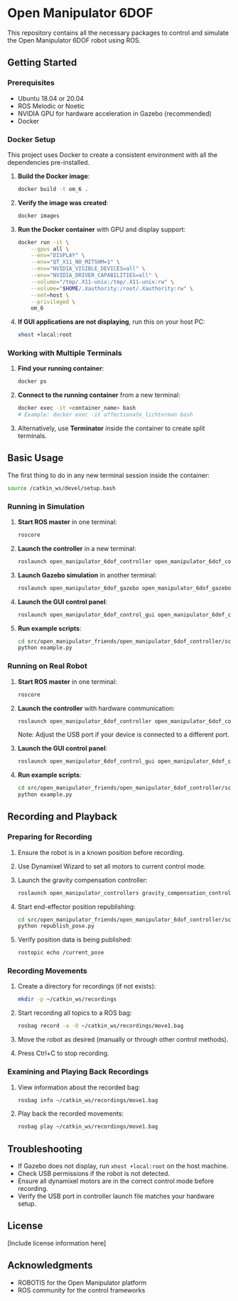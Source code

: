 # Open Manipulator 6DOF

This repository contains all the necessary packages to control and simulate the Open Manipulator 6DOF robot using ROS.

## Getting Started

### Prerequisites

- Ubuntu 18.04 or 20.04
- ROS Melodic or Noetic
- NVIDIA GPU for hardware acceleration in Gazebo (recommended)
- Docker

### Docker Setup

This project uses Docker to create a consistent environment with all the dependencies pre-installed.

1. **Build the Docker image**:
   ```bash
   docker build -t om_6 .
   ```

2. **Verify the image was created**:
   ```bash
   docker images
   ```

3. **Run the Docker container** with GPU and display support:
   ```bash
   docker run -it \
       --gpus all \
       --env="DISPLAY" \
       --env="QT_X11_NO_MITSHM=1" \
       --env="NVIDIA_VISIBLE_DEVICES=all" \
       --env="NVIDIA_DRIVER_CAPABILITIES=all" \
       --volume="/tmp/.X11-unix:/tmp/.X11-unix:rw" \
       --volume="$HOME/.Xauthority:/root/.Xauthority:rw" \
       --net=host \
       --privileged \
       om_6
   ```

4. **If GUI applications are not displaying**, run this on your host PC:
   ```bash
   xhost +local:root
   ```

### Working with Multiple Terminals

1. **Find your running container**:
   ```bash
   docker ps
   ```

2. **Connect to the running container** from a new terminal:
   ```bash
   docker exec -it <container_name> bash
   # Example: docker exec -it affectionate_lichterman bash
   ```

3. Alternatively, use **Terminator** inside the container to create split terminals.

## Basic Usage

The first thing to do in any new terminal session inside the container:

```bash
source /catkin_ws/devel/setup.bash
```

### Running in Simulation

1. **Start ROS master** in one terminal:
   ```bash
   roscore
   ```

2. **Launch the controller** in a new terminal:
   ```bash
   roslaunch open_manipulator_6dof_controller open_manipulator_6dof_controller.launch use_platform:=false
   ```

3. **Launch Gazebo simulation** in another terminal:
   ```bash
   roslaunch open_manipulator_6dof_gazebo open_manipulator_6dof_gazebo.launch
   ```

4. **Launch the GUI control panel**:
   ```bash
   roslaunch open_manipulator_6dof_control_gui open_manipulator_6dof_control_gui.launch
   ```

5. **Run example scripts**:
   ```bash
   cd src/open_manipulator_friends/open_manipulator_6dof_controller/scripts/
   python example.py
   ```

### Running on Real Robot

1. **Start ROS master** in one terminal:
   ```bash
   roscore
   ```

2. **Launch the controller** with hardware communication:
   ```bash
   roslaunch open_manipulator_6dof_controller open_manipulator_6dof_controller.launch use_platform:=true dynamixel_usb_port:=/dev/ttyUSB0
   ```
   Note: Adjust the USB port if your device is connected to a different port.

3. **Launch the GUI control panel**:
   ```bash
   roslaunch open_manipulator_6dof_control_gui open_manipulator_6dof_control_gui.launch
   ```

4. **Run example scripts**:
   ```bash
   cd src/open_manipulator_friends/open_manipulator_6dof_controller/scripts/
   python example.py
   ```

## Recording and Playback

### Preparing for Recording

1. Ensure the robot is in a known position before recording.

2. Use Dynamixel Wizard to set all motors to current control mode.

3. Launch the gravity compensation controller:
   ```bash
   roslaunch open_manipulator_controllers gravity_compensation_controller.launch sim:=false
   ```

4. Start end-effector position republishing:
   ```bash
   cd src/open_manipulator_friends/open_manipulator_6dof_controller/scripts/
   python republish_pose.py
   ```

5. Verify position data is being published:
   ```bash
   rostopic echo /current_pose
   ```

### Recording Movements

1. Create a directory for recordings (if not exists):
   ```bash
   mkdir -p ~/catkin_ws/recordings
   ```

2. Start recording all topics to a ROS bag:
   ```bash
   rosbag record -a -O ~/catkin_ws/recordings/move1.bag
   ```

3. Move the robot as desired (manually or through other control methods).

4. Press Ctrl+C to stop recording.

### Examining and Playing Back Recordings

1. View information about the recorded bag:
   ```bash
   rosbag info ~/catkin_ws/recordings/move1.bag
   ```

2. Play back the recorded movements:
   ```bash
   rosbag play ~/catkin_ws/recordings/move1.bag
   ```

## Troubleshooting

- If Gazebo does not display, run `xhost +local:root` on the host machine.
- Check USB permissions if the robot is not detected.
- Ensure all dynamixel motors are in the correct control mode before recording.
- Verify the USB port in controller launch file matches your hardware setup.

## License

[Include license information here]

## Acknowledgments

- ROBOTIS for the Open Manipulator platform
- ROS community for the control frameworks
